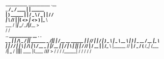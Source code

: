 ___________     ___________           .__                                                                         
\_   _____/     \__    ___/___   ____ |  |   ______                                                               
 |    __)  ______ |    | /  _ \ /  _ \|  |  /  ___/                                                               
 |     \  /_____/ |    |(  <_> |  <_> )  |__\___ \                                                                
 \___  /          |____| \____/ \____/|____/____  >                                                               
     \/                                         \/                                                                
_______________.___.      ___________           __               ___________.__           .___                    
\______   \__  |   |  /\  \_   _____/____      |__|____ _______  \_   _____/|__|______  __| _/____   __ __  ______
 |    |  _//   |   |  \/   |    __) \__  \     |  \__  \\_  __ \  |    __)  |  \_  __ \/ __ |\__  \ |  |  \/  ___/
 |    |   \\____   |  /\   |     \   / __ \_   |  |/ __ \|  | \/  |     \   |  ||  | \/ /_/ | / __ \|  |  /\___ \ 
 |______  // ______|  \/   \___  /  (____  /\__|  (____  /__|     \___  /   |__||__|  \____ |(____  /____//____  >
        \/ \/                  \/        \/\______|    \/             \/                   \/     \/           \/ 
